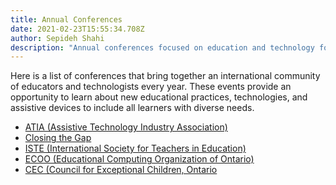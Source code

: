 ```yaml
---
title: Annual Conferences
date: 2021-02-23T15:55:34.708Z
author: Sepideh Shahi
description: "Annual conferences focused on education and technology for all learners. "
---
```

Here is a list of conferences that bring together an international community of educators and technologists every year. These events provide an opportunity to learn about new educational practices, technologies, and assistive devices to include all learners with diverse needs.

* [ATIA (Assistive Technology Industry Association)](<https://www.atia.org/ >) [](https://www.atia.org/)
* [Closing the Gap](<https://www.closingthegap.com/ >)
* [ISTE (International Society for Teachers in Education)](<https://www.iste.org/ >)
* [ECOO (Educational Computing Organization of Ontario)](<https://ecoo.org/ >)
* [CEC (Council for Exceptional Children, Ontario](https://cecontario.ca/)